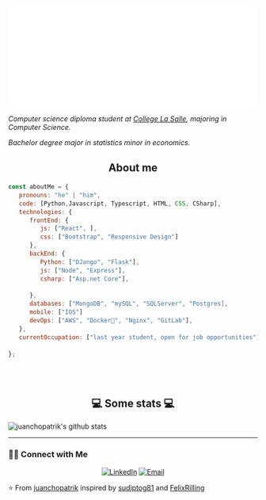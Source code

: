 
<img src="https://github.com/juanchopatrik/juanName/blob/main/svg.svg"/>



<p><em>Computer science diploma student at <a href="https://www.lasallecollege.com/business-and-technologies-school/aec-computer-programmer-analyst">College La Salle</a>, majoring in Computer Science. </br>
</em></p>
<p><em>Bachelor degree major in statistics minor in economics. </br>
</em></p>

<h2 align="center">About me</h2>

```javascript
const aboutMe = {
   pronouns: "he" | "him",
   code: [Python,Javascript, Typescript, HTML, CSS, CSharp],
   technologies: {
      frontEnd: {
         js: ["React", ],
         css: ["Bootstrap", "Responsive Design"]
      },
      backEnd: {
         Python: ["DJango", "Flask"],
         js: ["Node", "Express"],
         csharp: ["Asp.net Core"],

      },
      databases: ["MongoDB", "mySQL", "SQLServer", "Postgres],
      mobile: ["IOS"]
      devOps: ["AWS", "Docker🐳", "Nginx", "GitLab"],
   },
   currentOccupation: ["last year student, open for job opportunities"],

};
```
</br></br>
<h2 align="center">💻 Some stats 💻</h2>

![juanchopatrik's github stats](https://github-readme-stats.vercel.app/api?username=juanchopatrik&show_icons=true&title_color=fff&icon_color=79ff97&text_color=9f9f9f&bg_color=151515)


---

<h3> 🤝🏻 Connect with Me </h3>

<p align="center">
<a href="https://www.linkedin.com/in/juan-dario-silva-rodriguez-78031666/" target="_blank"><img alt="LinkedIn" src="https://img.shields.io/badge/LinkedIn-@juanchopatrik-blue?style=flat&logo=linkedin"></a>
   <a href="mailto:juandhdsr@gmail.com"><img alt="Email" src="https://img.shields.io/badge/Email-juandhdsr@gmail.com-blue?style=flat&logo=gmail"></a>
   
 </p>

⭐️ From [juanchopatrik](https://github.com/juanchopatrik) inspired by [sudiptog81](https://github.com/sudiptog81) and  [FelixRilling](https://github.com/)
